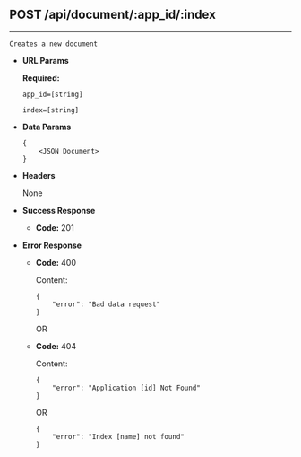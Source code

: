 ## POST /api/document/:app_id/:index
----
    Creates a new document

* **URL Params**

    **Required:**

    `app_id=[string]`

    `index=[string]`

* **Data Params**

    ```
    {
        <JSON Document>
    }
    ```
* **Headers**

    None

* **Success Response**

    * **Code:** 201

* **Error Response**
    * **Code:** 400

        Content:
        ```
        {
            "error": "Bad data request"
        }
        ```

        OR

    * **Code:** 404

        Content:
        ```
        {    
            "error": "Application [id] Not Found"
        }
        ```

        OR

        ```
        {
            "error": "Index [name] not found"
        }
        ```